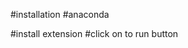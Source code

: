 #installation
#anaconda



<!-- print("hello, world!"); -->
#install extension
#click on to run button


